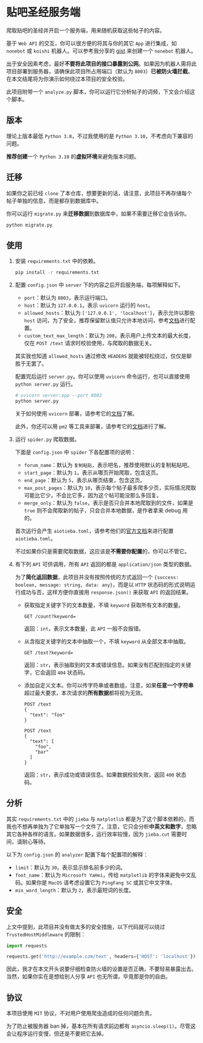 # 贴吧圣经服务端

爬取贴吧的圣经并开启一个服务端，用来随机获取这些帖子的内容。

基于 `Web API` 的交互，你可以很方便的将其与你的其它 `App` 进行集成，如 `nonebot` 或 `koishi` 机器人。可以参考我分享的 [gist](https://gist.github.com/kifuan/1b440cd848c3677f3486904f8ad2e44b) 来创建一个 `nonebot` 机器人。

出于安全因素考虑，最好**不要将此项目的接口暴露到公网**。如果因为机器人需将此项目部署到服务器，请确保此项目所占用端口（默认为 `8003`）**已被防火墙拦截**。在本文结尾将为你演示如何绕过本项目的安全校验。

此项目附带一个 `analyze.py` 脚本，你可以运行它分析帖子的词频，下文会介绍这个脚本。

## 版本

理论上版本最低 `Python 3.8`，不过我使用的是 `Python 3.10`，不考虑向下兼容的问题。

**推荐创建**一个 `Python 3.10` 的**虚拟环境**来避免版本问题。


## 迁移

如果你之前已经 `clone` 了本仓库，想要更新的话，请注意，此项目不再存储每个帖子单独的信息，而是都存到数据库中。

你可以运行 `migrate.py` 来**迁移数据**到数据库中，如果不需要迁移它会告诉你。

```bash
python migrate.py
```

## 使用

1. 安装 `requirements.txt` 中的依赖。

   ```bash
   pip install -r requirements.txt
   ```

2. 配置 `config.json` 中 `server` 下的内容之后开启服务端，每项解释如下。
   
   + `port`：默认为 `8003`，表示运行端口。
   + `host`：默认为 `127.0.0.1`，表示 `uvicorn` 运行的 `host`。
   + `allowed_hosts`：默认为 `['127.0.0.1', 'localhost']`，表示允许以那些 `host` 访问，为了安全，推荐保留默认值只允许本地访问，参考[文档](https://fastapi.tiangolo.com/zh/advanced/middleware/#trustedhostmiddleware)进行配置。
   + `custom_text_max_length`：默认为 `200`，表示用户上传文本的最大长度，仅在 `POST /text` 请求时校验使用，与爬取的数据无关。

   其实我也知道 `allowed_hosts` 通过修改 `HEADERS` 就能被轻松绕过，仅仅是聊胜于无罢了。

   配置完后运行 `server.py`。你可以使用 `uvicorn` 命令运行，也可以直接使用 `python server.py` 运行。

   ```bash
   # uvicorn server:app --port 8003
   python server.py
   ```

   关于如何使用 `uvicorn` 部署，请参考它的[文档](http://www.uvicorn.org/deployment/)了解。

   此外，你还可以用 `pm2` 等工具来部署，请参考它的[文档](https://pm2.keymetrics.io/docs/usage/quick-start/)进行了解。

3. 运行 `spider.py` 爬取数据。

   下面是 `config.json` 中 `spider` 下各配置项的说明：

   + `forum_name`：默认为 `复制粘贴`，表示吧名，推荐使用默认的复制粘贴吧。
   + `start_page`：默认为 `1`，表示从哪页开始爬取，包含这页。
   + `end_page`：默认为 `5`，表示从哪页结束，包含这页。
   + `max_post_pages`：默认为 `10`，表示每个帖子最多爬多少页，实际情况爬取可能比它少，不会比它多，因为这个帖可能没那么多回复。
   + `merge_only`：默认为 `false`，表示是否只合并本地爬取到的文件，如果是 `true` 则不会爬取新的帖子，只会合并本地数据，是作者拿来 debug 用的。

   首次运行会产生 `aiotieba.toml`，请参考他们的[官方文档](https://v-8.top/tutorial/quickstart/#_4)来进行配置 `aiotieba.toml`。

   不过如果你只是需要爬取数据，这应该是**不需要你配置**的，你可以不管它。

4. 有下列 `API` 可供调用，所有 `API` 返回的都是 `application/json` 类型的数据。

   为了**简化返回数据**，此项目并没有按照传统的方式返回一个 `{success: boolean, message: string, data: any}`，而是以 `HTTP` 状态码的形式说明运行成功与否，这样方便你直接用 `response.json()` 来获取 `API` 的返回结果。

   + 获取指定关键字下的文本数量，不填 `keyword` 获取所有文本的数量。

     ```http
     GET /count?keyword=
     ```

     返回：`int`，表示文本数量，此 `API` 一般不会报错。

   + 从含指定关键字的文本中抽取一个，不填 `keyword` 从全部文本中抽取。

     ```http
     GET /text?keyword=
     ```

     返回：`str`，表示抽取到的文本或错误信息。如果没有匹配到指定的关键字，它会返回 `404` 状态码。

   + 添加自定义文本。你可以传字符串或者数组，注意，如果**任意一个字符串**超过最大要求，本次请求的**所有数据**都将视为无效。

     ```http
     POST /text
     {
       "text": "foo"
     }
     
     POST /text
     {
       "text": [
         "foo",
         "bar"
       ]
     }
     ```
     
     返回：`str`，表示成功或错误信息。如果数据校验失败，返回 `400` 状态码。


## 分析

其实 `requirements.txt` 中的 `jieba` 与 `matplotlib` 都是为了这个脚本依赖的，而我也不想再单独为了它单独写一个文件了。注意，它只会分析**中英文和数字**，忽略其它各种各样的语言。如果数据很多，运行效率较慢，因为 `jieba.cut` 需要时间，请耐心等待。

以下为 `config.json` 的 `analyzer` 配置下每个配置项的解释：

+ `limit`：默认为 `30`，表示显示排名前多少的词。
+ `font_name`：默认为 `Microsoft YaHei`，传给 `matplotlib` 的字体来避免中文乱码。如果你是 `MacOS` 请考虑设置它为 `PingFang SC` 或其它中文字体。
+ `min_word_length`：默认为 `2`，表示最短词的长度。

## 安全

上文中提到，此项目并没有做太多的安全措施，以下代码就可以绕过 `TrustedHostMiddleware` 的限制：

```py
import requests

requests.get('http://example.com/text', headers={'HOST': 'localhost'})
```

因此，我才在本文开头说要仔细检查防火墙的设置是否正确，不要轻易暴露出去。当然，如果你实在是想给别人分享 `API` 也无所谓，毕竟那是你的自由。


## 协议

本项目使用 `MIT` 协议，不对用户使用爬虫造成的任何问题负责。

为了防止被服务器 ban 掉，基本在所有请求前边都有 `asyncio.sleep(1)`。尽管这会让程序运行变慢，但还是不要把它去掉。

